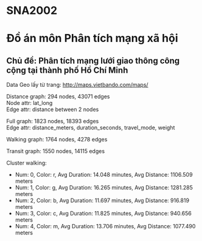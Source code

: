 # SNA2002
# Đồ án môn Phân tích mạng xã hội

## Chủ đề: Phân tích mạng lưới giao thông công cộng tại thành phố Hồ Chí Minh

Data Geo lấy từ trang: http://maps.vietbando.com/maps/

Distance graph: 294 nodes, 43071 edges\
Node attr: lat_long\
Edge attr: distance between 2 nodes

Full graph: 1823 nodes, 18393 edges\
Edge attr: distance_meters, duration_seconds, travel_mode, weight

Walking graph: 1764 nodes, 4278 edges

Transit graph: 1550 nodes, 14115 edges

Cluster walking:
- Num: 0, Color: r, Avg Duration:   14.048 minutes, Avg Distance: 1106.509 meters
- Num: 1, Color: g, Avg Duration:   16.265 minutes, Avg Distance: 1281.285 meters
- Num: 2, Color: b, Avg Duration:   11.697 minutes, Avg Distance:  916.819 meters
- Num: 3, Color: c, Avg Duration:   11.825 minutes, Avg Distance:  940.656 meters
- Num: 4, Color: m, Avg Duration:   13.706 minutes, Avg Distance: 1077.490 meters

